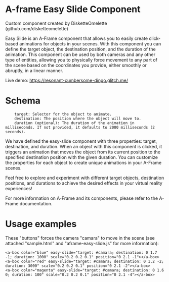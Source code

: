 # A-frame Easy Slide Component

Custom component created by DisketteOmelette (github.com/disketteomelette)

Easy Slide is an A-Frame component that allows you to easily create click-based animations for objects in your scenes. With this component you can define the target object, the destination position, and the duration of the animation. This component can be used by both cameras and any other type of entities, allowing you to physically force movement to any part of the scene based on the coordinates you provide, either smoothly or abruptly, in a linear manner.

Live demo: https://resonant-cumbersome-dingo.glitch.me/

# Schema

        target: Selector for the object to animate.
        destination: The position where the object will move to.
        duration (optional): The duration of the animation in milliseconds. If not provided, it defaults to 2000 milliseconds (2 seconds).


We have defined the easy-slide component with three properties: target, destination, and duration. When an object with this component is clicked, it triggers an animation that moves the object from its current position to the specified destination position with the given duration. You can customize the properties for each object to create unique animations in your A-Frame scenes. 

Feel free to explore and experiment with different target objects, destination positions, and durations to achieve the desired effects in your virtual reality experiences!

For more information on A-Frame and its components, please refer to the A-Frame documentation.

# Usage examples

These "buttons" forces the camera "camara" to move in the scene (see attached "sample.html" and "aframe-easy-slide.js" for more information):

    <a-box color="blue" easy-slide="target: #camara; destination: 0 1.7 -1; duration: 1000" scale="0.2 0.2 0.1" position="0 2.1 -1"></a-box>
    <a-box color="red" easy-slide="target: #camara; destination: 0 1.2 -2; duration: 3000" scale="0.2 0.2 0.1" position="0 2.1 -2"></a-box>
    <a-box color="magenta" easy-slide="target: #camara; destination: 0 1.6 0; duration: 100" scale="0.2 0.2 0.1" position="0 2.1 -4"></a-box>
